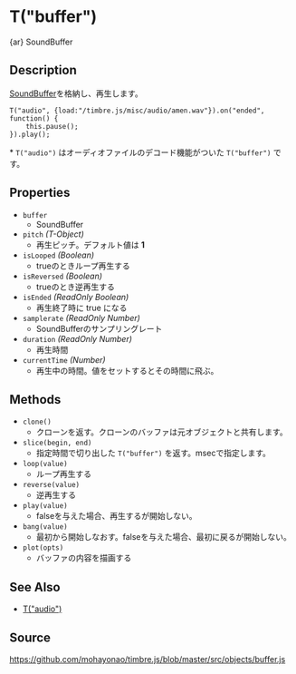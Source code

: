 T("buffer")
==========
{ar} SoundBuffer

## Description ##
[SoundBuffer](./soundbuffer.html)を格納し、再生します。

```timbre
T("audio", {load:"/timbre.js/misc/audio/amen.wav"}).on("ended", function() {
    this.pause();
}).play();
```

\* `T("audio")` はオーディオファイルのデコード機能がついた `T("buffer")` です。

## Properties ##
- `buffer`
  - SoundBuffer
- `pitch` _(T-Object)_
  - 再生ピッチ。デフォルト値は **1**
- `isLooped` _(Boolean)_
  - trueのときループ再生する
- `isReversed` _(Boolean)_
  - trueのとき逆再生する
- `isEnded` _(ReadOnly Boolean)_
  - 再生終了時に true になる
- `samplerate` _(ReadOnly Number)_
  - SoundBufferのサンプリングレート
- `duration` _(ReadOnly Number)_
  - 再生時間
- `currentTime` _(Number)_
  - 再生中の時間。値をセットするとその時間に飛ぶ。

## Methods ##
- `clone()`
  - クローンを返す。クローンのバッファは元オブジェクトと共有します。
- `slice(begin, end)`
  - 指定時間で切り出した `T("buffer")` を返す。msecで指定します。
- `loop(value)`
  - ループ再生する
- `reverse(value)`
  - 逆再生する
- `play(value)`
  - falseを与えた場合、再生するが開始しない。
- `bang(value)`
  - 最初から開始しなおす。falseを与えた場合、最初に戻るが開始しない。
- `plot(opts)`
  - バッファの内容を描画する
  
## See Also ##
- [T("audio")](./audio.html)

## Source ##
https://github.com/mohayonao/timbre.js/blob/master/src/objects/buffer.js
